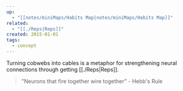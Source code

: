 ```yaml
---
up:
  - "[[notes/miniMaps/Habits Map|notes/miniMaps/Habits Map]]"
related:
  - "[[./Reps|Reps]]"
created: 2015-01-01
tags:
  - concept
---
```

Turning cobwebs into cables is a metaphor for strengthening neural connections through getting [[./Reps|Reps]].

> "Neurons that fire together wire together” - Hebb's Rule 